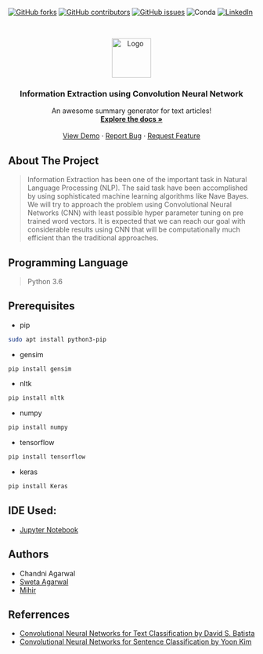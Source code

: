 [![GitHub forks](https://img.shields.io/github/forks/mihirsam/Information-Extraction-using-CNN?label=forks)][forks-url]
[![GitHub contributors](https://img.shields.io/github/contributors/mihirsam/Information-Extraction-using-CNN)][stars-url]
[![GitHub issues](https://img.shields.io/github/issues/mihirsam/Information-Extraction-using-CNN)][issues-url]
![Conda](https://img.shields.io/conda/pn/conda-forge/python?color=red)
[![LinkedIn][linkedin-shield]][linkedin-url]

<!-- PROJECT LOGO -->
<br />
<p align="center">
  <a href="https://github.com/othneildrew/Best-README-Template">
    <img src="https://cdn.discordapp.com/attachments/591746583389929490/638457691441856532/accounting.png" alt="Logo" width="80" height="80">
  </a>

  <h3 align="center">Information Extraction using Convolution Neural Network</h3>

  <p align="center">
    An awesome summary generator for text articles!
    <br />
    <a href="https://github.com/mihirsam/Information-Extraction-using-CNN"><strong>Explore the docs »</strong></a>
    <br />
    <br />
    <a href="https://github.com/mihirsam/Information-Extraction-using-CNN">View Demo</a>
    ·
    <a href="https://github.com/mihirsam/Information-Extraction-using-CNN/issues">Report Bug</a>
    ·
    <a href="https://github.com/mihirsam/Information-Extraction-using-CNN/issues">Request Feature</a>
  </p>
</p>


## About The Project
> Information Extraction has been one of the important task in Natural Language Processing (NLP).
The said task have been accomplished by using sophisticated machine learning algorithms like Nave Bayes.
We will try to approach the problem using Convolutional Neural Networks (CNN) with least possible hyper parameter tuning on pre trained word vectors.
It is expected that we can reach our goal with considerable results using CNN that will be computationally much efficient than the traditional approaches.

## Programming Language
> Python 3.6

## Prerequisites
* pip
```sh
sudo apt install python3-pip
```
* gensim
```sh
pip install gensim
```
* nltk
```sh
pip install nltk
```
* numpy
```sh
pip install numpy
```
* tensorflow
```sh
pip install tensorflow
```
* keras
```sh
pip install Keras
```
## IDE Used:
- [Jupyter Notebook](https://jupyter.org/)


## Authors
- Chandni Agarwal
- [Sweta Agarwal](https://github.com/sweta96)
- [Mihir](https://github.com/mihir)

## Referrences
- [Convolutional Neural Networks for Text Classification by David S. Batista](http://www.davidsbatista.net/blog/2018/03/31/SentenceClassificationConvNets/)
- [Convolutional Neural Networks for Sentence Classification by Yoon Kim](https://www.aclweb.org/anthology/D14-1181.pdf)




[contributors-url]: https://github.com/mihirsam/Information-Extraction-using-CNN/graphs/contributors
[forks-url]: https://github.com/mihirsam/Information-Extraction-using-CNN/network/members
[stars-url]: https://github.com/mihirsam/Information-Extraction-using-CNN/stargazers
[issues-url]: https://github.com/mihirsam/Information-Extraction-using-CNN/issues
[license-url]: https://github.com/othneildrew/Best-README-Template/blob/master/LICENSE.txt
[linkedin-shield]: https://img.shields.io/badge/-LinkedIn-black.svg?style=flat-square&logo=linkedin&colorB=555
[linkedin-url]: https://www.linkedin.com/in/mihirsam9/

